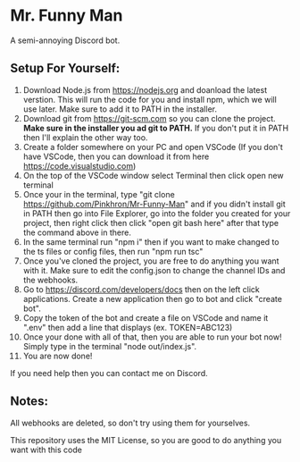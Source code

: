 # Mr. Funny Man

A semi-annoying Discord bot.

## Setup For Yourself:

1. Download Node.js from https://nodejs.org and doanload the latest verstion. This will run the code for you and install npm, which we will use later. Make sure to add it to PATH in the installer.
2. Download git from https://git-scm.com so you can clone the project. **Make sure in the installer you ad git to PATH.** If you don't put it in PATH then I'll explain the other way too.
3. Create a folder somewhere on your PC and open VSCode (If you don't have VSCode, then you can download it from here https://code.visualstudio.com)
4. On the top of the VSCode window select Terminal then click open new terminal
5. Once your in the terminal, type "git clone https://github.com/Pinkhron/Mr-Funny-Man" and if you didn't install git in PATH then go into File Explorer, go into the folder you created for your project, then right click then click "open git bash here" after that type the command above in there.
6. In the same terminal run "npm i" then if you want to make changed to the ts files or config files, then run "npm run tsc"
7. Once you've cloned the project, you are free to do anything you want with it. Make sure to edit the config.json to change the channel IDs and the webhooks.
8. Go to https://discord.com/developers/docs then on the left click applications. Create a new application then go to bot and click "create bot".
9. Copy the token of the bot and create a file on VSCode and name it ".env" then add a line that displays (ex. TOKEN=ABC123)
10. Once your done with all of that, then you are able to run your bot now! Simply type in the terminal "node out/index.js".
11. You are now done!

If you need help then you can contact me on Discord.

## Notes:

All webhooks are deleted, so don't try using them for yourselves.

This repository uses the MIT License, so you are good to do anything you want with this code
